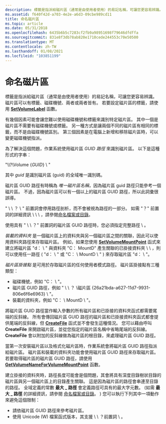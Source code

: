 ```yaml
---
description: 標籤是指派給磁片區（通常是由使用者使用）的易記名稱，可讓您更容易辨識。 磁片區可以有標籤、磁碟機號、兩者或兩者皆有。 若要設定磁片區的標籤，請使用 SetVolumeLabel 函數。
ms.assetid: f640f42d-a703-4e2e-a6d3-09cbe989cd11
title: 命名磁片區
ms.topic: article
ms.date: 05/31/2018
ms.openlocfilehash: 6435b6b5c7283cf2fb9a98951698f79646dfdffa
ms.sourcegitcommit: 831e8f3db78ab820e1710cede244553c70e50500
ms.translationtype: MT
ms.contentlocale: zh-TW
ms.lasthandoff: 01/08/2021
ms.locfileid: "103851199"
---
```

# <a name="naming-a-volume"></a>命名磁片區

標籤是指派給磁片區（通常是由使用者使用）的易記名稱，可讓您更容易辨識。 磁片區可以有標籤、磁碟機號、兩者或兩者皆有。 若要設定磁片區的標籤，請使用 [**SetVolumeLabel**](/windows/desktop/api/WinBase/nf-winbase-setvolumelabela) 函數。

有幾個因素可能會讓您難以使用磁碟機號和標籤來識別特定磁片區。 其中一個是磁片區不需要有磁碟機號或標籤。 另一種方式是讓兩個不同的磁片區有相同的標籤，而不是由磁碟機號區別。 第三個因素是在電腦上新增和移除磁片區時，可以變更磁碟機號指派。

為了解決這個問題，作業系統使用磁片區 *GUID 路徑* 來識別磁片區。 以下是這種形式的字串：

"\\\\?\\Volume {*GUID*} \\ "

其中 *guid* 是識別磁片區 (guid) 的全域唯一識別碼。

磁片區 GUID 路徑有時稱為 *唯一磁片區名稱*，因為磁片區 guid 路徑只能參考一個磁片區。 不過，因為磁片區可以有一個以上的磁片區 GUID 路徑，所以此詞彙很誤導。

" \\ \\ ？ \\ " 前置詞會停用路徑剖析，而不會被視為路徑的一部分。 如需 "？" 前置詞的詳細資訊 \\ \\ \\ ，請參閱[命名檔案或目錄](naming-a-file.md)。

使用具有 " \\ \\ ？" 前置詞的磁片區 GUID 路徑時，您必須指定完整路徑 \\ 。

*裝載的資料夾* 是一個磁片區上的資料夾與另一個磁片區之間的關聯，因此可以使用資料夾路徑來存取磁片區。 例如，如果您使用 [**SetVolumeMountPoint**](/windows/desktop/api/WinBase/nf-winbase-setvolumemountpointa) 函式來建立將磁片區 "d： \\ " 與資料夾 "C： MountD" 產生關聯的已掛接資料夾 \\ \\ ，則可以使用任一路徑 ( "d： \\ " 或 "C： \\ MountD \\ " ) 來存取磁片區 "d： \\ "。

*磁片區掛接點* 是可用於存取磁片區的任何使用者模式路徑。 磁片區掛接點有三種類型：

-   磁碟機號，例如 "C： \\ "。
-   磁片區 GUID 路徑，例如 " \\ \\ ？ \\磁片區 {26a21bda-a627-11d7-9931-806e6f6e6963} \\ "。
-   裝載的資料夾，例如 "C： \\ MountD \\ "。

將磁片區 GUID 路徑當作輸入參數的所有磁片區和已掛接的資料夾函式都需要尾端的反斜線。 所有會傳回磁片區 GUID 路徑的磁片區和已掛接資料夾函式都會提供尾端的反斜線，但 [**CreateFile**](/windows/desktop/api/FileAPI/nf-fileapi-createfilea) 函式並不會發生這種情況。 您可以藉由呼叫 **CreateFile** 來開啟磁片區，並從您指定的磁片區名稱中省略尾端的反斜線。 **CreateFile** 會以附加的反斜線做為磁片區的根目錄，來處理磁片區 GUID 路徑。

當第一次安裝磁片區以及格式化磁片區時，作業系統會將磁片區 GUID 路徑指派給磁片區。 磁片區和裝載的資料夾功能會使用磁片區 GUID 路徑來存取磁片區。 若要取得磁片區的磁片區 GUID 路徑，請使用 [**GetVolumeNameForVolumeMountPoint**](/windows/desktop/api/FileAPI/nf-fileapi-getvolumenameforvolumemountpointw) 函數。

建立掛接的資料夾時，路徑長度可能會是個問題，其會將具有深度目錄樹狀目錄的磁片區與另一個磁片區上的目錄產生關聯。 這是因為磁片區的路徑會串連至目錄的路徑。 全域定義的常數 **最大 \_ 路徑** 會定義路徑可具有的最大字元數。  (如需 **最大 \_ 路徑** 的詳細資訊，請參閱 [命名檔案或目錄](naming-a-file.md)。 ) 您可以執行下列其中一項動作來避免這個限制：

-   請依磁片區 GUID 路徑來參考磁片區。
-   使用 Unicode (W) 檔案函式版本，其支援 \\ \\ ？前置詞 \\ 。

 

 




